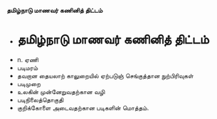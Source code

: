 **தமிழ்நாடு மாணவர் கணினித் திட்டம்**
- # தமிழ்நாடு மாணவர் கணினித் திட்டம்
- n. ஏணி
- படிமரம்
- தவறான தையலாற் காலுறையில் ஏற்படுஞ் செங்குத்தான நுற்பிரிவுகள்
- படிமுறை
- உலகின் முன்னேறுவதற்கான வழி
- படிநிலைத்தொகுதி
- குறிக்கோளை அடைவதற்கான படிகளின் மொத்தம்.

